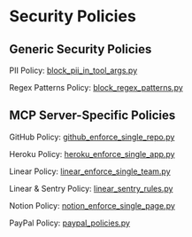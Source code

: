 # Security Policies

## Generic Security Policies

PII Policy: [block_pii_in_tool_args.py](https://github.com/codeintegrity-ai/tramlines-gateway/blob/main/src/tramlines/guardrail/policies/block_pii_in_tool_args.py)

Regex Patterns Policy: [block_regex_patterns.py](https://github.com/codeintegrity-ai/tramlines-gateway/blob/main/src/tramlines/guardrail/policies/block_regex_patterns.py)

## MCP Server-Specific Policies

GitHub Policy: [github_enforce_single_repo.py](https://github.com/codeintegrity-ai/tramlines-gateway/blob/main/src/tramlines/guardrail/policies/github_enforce_single_repo.py)

Heroku Policy: [heroku_enforce_single_app.py](https://github.com/codeintegrity-ai/tramlines-gateway/blob/main/src/tramlines/guardrail/policies/heroku_enforce_single_app.py)

Linear Policy: [linear_enforce_single_team.py](https://github.com/codeintegrity-ai/tramlines-gateway/blob/main/src/tramlines/guardrail/policies/linear_enforce_single_team.py)

Linear & Sentry Policy: [linear_sentry_rules.py](https://github.com/codeintegrity-ai/tramlines-gateway/blob/main/src/tramlines/guardrail/policies/linear_sentry_rules.py)

Notion Policy: [notion_enforce_single_page.py](https://github.com/codeintegrity-ai/tramlines-gateway/blob/main/src/tramlines/guardrail/policies/notion_enforce_single_page.py)

PayPal Policy: [paypal_policies.py](https://github.com/codeintegrity-ai/tramlines-gateway/blob/main/src/tramlines/guardrail/policies/paypal_policies.py)
